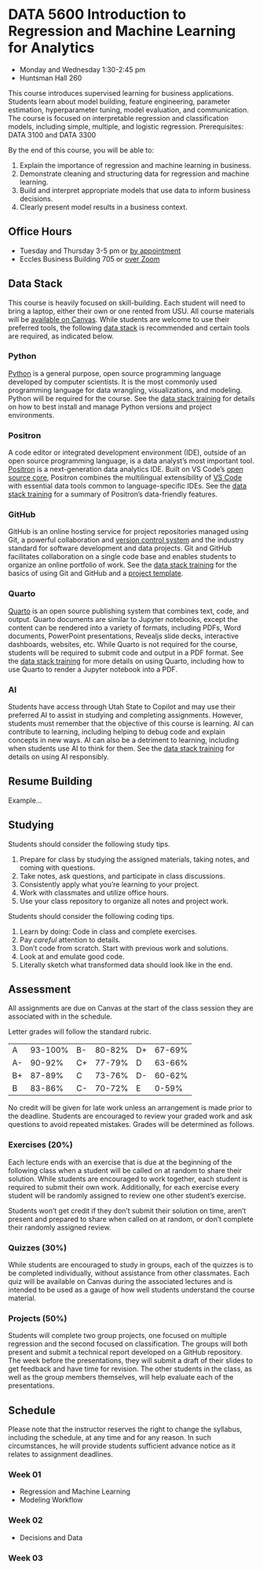 

# DATA 5600 Introduction to Regression and Machine Learning for Analytics

- Monday and Wednesday 1:30-2:45 pm
- Huntsman Hall 260

This course introduces supervised learning for business applications.
Students learn about model building, feature engineering, parameter
estimation, hyperparameter tuning, model evaluation, and communication.
The course is focused on interpretable regression and classification
models, including simple, multiple, and logistic regression.
Prerequisites: DATA 3100 and DATA 3300

By the end of this course, you will be able to:

1.  Explain the importance of regression and machine learning in
    business.
2.  Demonstrate cleaning and structuring data for regression and machine
    learning.
3.  Build and interpret appropriate models that use data to inform
    business decisions.
4.  Clearly present model results in a business context.

## Office Hours

- Tuesday and Thursday 3-5 pm or [by
  appointment](mailto:marc.dotson@usu.edu)
- Eccles Business Building 705 or [over
  Zoom](https://usu-edu.zoom.us/j/9087876841?pwd=4Nl9sQnSAk3lXfwblJQduriCrzDYok.1)

## Data Stack

This course is heavily focused on skill-building. Each student will need
to bring a laptop, either their own or one rented from USU. All course
materials will be [available on Canvas](https://usu.instructure.com).
While students are welcome to use their preferred tools, the following
[data stack](https://github.com/marcdotson/data-stack) is recommended
and certain tools are required, as indicated below.

### Python

[Python](https://en.wikipedia.org/wiki/Python_(programming_language)) is
a general purpose, open source programming language developed by
computer scientists. It is the most commonly used programming language
for data wrangling, visualizations, and modeling. Python will be
required for the course. See the [data stack
training](https://github.com/marcdotson/data-stack?tab=readme-ov-file#python)
for details on how to best install and manage Python versions and
project environments.

### Positron

A code editor or integrated development environment (IDE), outside of an
open source programming language, is a data analyst’s most important
tool. [Positron](https://positron.posit.co) is a next-generation data
analytics IDE. Built on VS Code’s [open source
core](https://github.com/microsoft/vscode), Positron combines the
multilingual extensibility of [VS Code](https://code.visualstudio.com/)
with essential data tools common to language-specific IDEs. See the
[data stack
training](https://github.com/marcdotson/data-stack?tab=readme-ov-file#sec-positron)
for a summary of Positron’s data-friendly features.

### GitHub

GitHub is an online hosting service for project repositories managed
using Git, a powerful collaboration and [version control
system](https://peerj.com/preprints/3159v2/) and the industry standard
for software development and data projects. Git and GitHub facilitates
collaboration on a single code base and enables students to organize an
online portfolio of work. See the [data stack
training](https://github.com/marcdotson/data-stack?tab=readme-ov-file#github)
for the basics of using Git and GitHub and a [project
template](https://github.com/marcdotson/project-template).

### Quarto

[Quarto](https://quarto.org) is an open source publishing system that
combines text, code, and output. Quarto documents are similar to Jupyter
notebooks, except the content can be rendered into a variety of formats,
including PDFs, Word documents, PowerPoint presentations, Revealjs slide
decks, interactive dashboards, websites, etc. While Quarto is not
required for the course, students will be required to submit code and
output in a PDF format. See the [data stack
training](https://github.com/marcdotson/data-stack?tab=readme-ov-file#quarto)
for more details on using Quarto, including how to use Quarto to render
a Jupyter notebook into a PDF.

### AI

Students have access through Utah State to Copilot and may use their
preferred AI to assist in studying and completing assignments. However,
students must remember that the objective of this course is learning. AI
can contribute to learning, including helping to debug code and explain
concepts in new ways. AI can also be a detriment to learning, including
when students use AI to think for them. See the [data stack
training](https://github.com/marcdotson/data-stack?tab=readme-ov-file#ai)
for details on using AI responsibly.

## Resume Building

Example…

## Studying

Students should consider the following study tips.

1.  Prepare for class by studying the assigned materials, taking notes,
    and coming with questions.
2.  Take notes, ask questions, and participate in class discussions.
3.  Consistently apply what you’re learning to your project.
4.  Work with classmates and utilize office hours.
5.  Use your class repository to organize all notes and project work.

Students should consider the following coding tips.

1.  Learn by doing: Code in class and complete exercises.
2.  Pay *careful* attention to details.
3.  Don’t code from scratch. Start with previous work and solutions.
4.  Look at and emulate good code.
5.  Literally sketch what transformed data should look like in the end.

## Assessment

All assignments are due on Canvas at the start of the class session they
are associated with in the schedule.

Letter grades will follow the standard rubric.

|     |         |     |        |     |        |
|:----|:--------|:----|:-------|:----|:-------|
| A   | 93-100% | B-  | 80-82% | D+  | 67-69% |
| A-  | 90-92%  | C+  | 77-79% | D   | 63-66% |
| B+  | 87-89%  | C   | 73-76% | D-  | 60-62% |
| B   | 83-86%  | C-  | 70-72% | E   | 0-59%  |

No credit will be given for late work unless an arrangement is made
prior to the deadline. Students are encouraged to review your graded
work and ask questions to avoid repeated mistakes. Grades will be
determined as follows.

### Exercises (20%)

Each lecture ends with an exercise that is due at the beginning of the
following class when a student will be called on at random to share
their solution. While students are encouraged to work together, each
student is required to submit their own work. Additionally, for each
exercise every student will be randomly assigned to review one other
student’s exercise.

Students won’t get credit if they don’t submit their solution on time,
aren’t present and prepared to share when called on at random, or don’t
complete their randomly assigned review.

### Quizzes (30%)

While students are encouraged to study in groups, each of the quizzes is
to be completed individually, without assistance from other classmates.
Each quiz will be available on Canvas during the associated lectures and
is intended to be used as a gauge of how well students understand the
course material.

<!-- ### Interviews
&#10;During the first two weeks of class, during the two weeks in the middle of the semester, and during the final two weeks of class each student will have a required 10-minute interview with me where we discuss the course and their efforts and evaluate their understanding in the form of an oral exam. -->

### Projects (50%)

Students will complete two group projects, one focused on multiple
regression and the second focused on classification. The groups will
both present and submit a technical report developed on a GitHub
repository. The week before the presentations, they will submit a draft
of their slides to get feedback and have time for revision. The other
students in the class, as well as the group members themselves, will
help evaluate each of the presentations.

## Schedule

Please note that the instructor reserves the right to change the
syllabus, including the schedule, at any time and for any reason. In
such circumstances, he will provide students sufficient advance notice
as it relates to assignment deadlines.

### Week 01

- Regression and Machine Learning
- Modeling Workflow

### Week 02

- Decisions and Data

### Week 03
